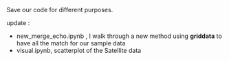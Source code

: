 Save our code for different purposes.


update : 
- new_merge_echo.ipynb , I walk through a new method using **griddata** to have all the match for our sample data
- visual.ipynb, scatterplot of the Satellite data 
